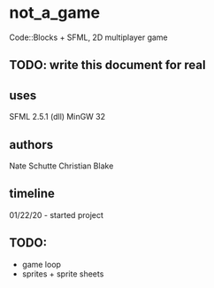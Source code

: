 # not_a_game
Code::Blocks + SFML, 2D multiplayer game

## TODO: write this document for real

## uses
SFML 2.5.1 (dll)
MinGW 32

## authors
Nate Schutte
Christian Blake

## timeline
01/22/20 - started project

## TODO:
- game loop
- sprites + sprite sheets
